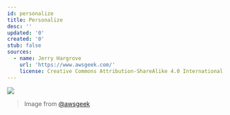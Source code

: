 ```yaml
---
id: personalize
title: Personalize
desc: ''
updated: '0'
created: '0'
stub: false
sources:
  - name: Jerry Hargrove
    url: 'https://www.awsgeek.com/'
    license: Creative Commons Attribution-ShareAlike 4.0 International License
---
```

![](/assets/images/Amazon-Personalize_en.jpg)
> Image from [@awsgeek](https://www.awsgeek.com/Amazon-Personalize/)
